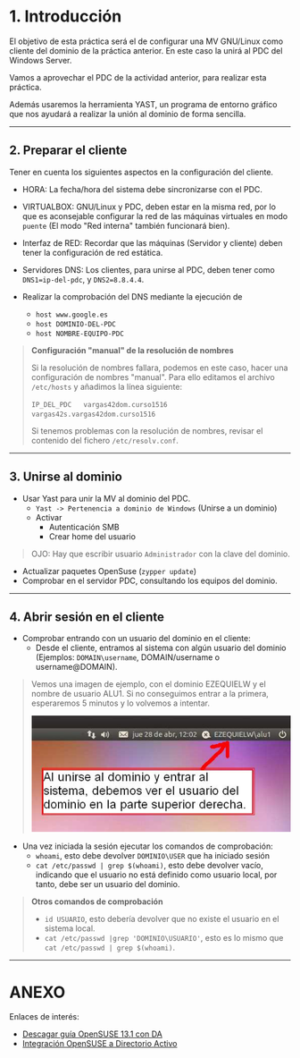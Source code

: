 
# 1. Introducción

El objetivo de esta práctica será el de configurar una MV GNU/Linux como cliente del dominio de la práctica anterior.
En este caso la unirá al PDC del Windows Server.

Vamos a aprovechar el PDC de la actividad anterior, para realizar esta práctica.

Además usaremos la herramienta YAST, un programa de entorno
gráfico que nos ayudará a realizar la unión al dominio de forma sencilla.

---

## 2. Preparar el cliente

Tener en cuenta los siguientes aspectos en la configuración del cliente.

* HORA: La fecha/hora del sistema debe sincronizarse con el PDC.
* VIRTUALBOX: GNU/Linux y PDC, deben estar en la misma red, por lo que es aconsejable configurar la red de las máquinas virtuales en modo `puente` (El modo "Red interna" también funcionará bien).
* Interfaz de RED: Recordar que las máquinas (Servidor y cliente) deben tener la configuración de red estática.
* Servidores DNS: Los clientes, para unirse al PDC, deben tener como `DNS1=ip-del-pdc`,
y `DNS2=8.8.4.4`.

* Realizar la comprobación del DNS mediante la ejecución de
    * `host www.google.es`
    * `host DOMINIO-DEL-PDC`
    * `host NOMBRE-EQUIPO-PDC`

> **Configuración "manual" de la resolución de nombres**
>
> Si la resolución de nombres fallara,  podemos en este caso, hacer
una configuración de nombres "manual".
> Para ello editamos el archivo `/etc/hosts` y añadimos la línea siguiente:
>
> `IP_DEL_PDC   vargas42dom.curso1516   vargas42s.vargas42dom.curso1516`
>
> Si tenemos problemas con la resolución de nombres, revisar el contenido
del fichero `/etc/resolv.conf`.

---

## 3. Unirse al dominio

* Usar Yast para unir la MV al dominio del PDC.
    * `Yast -> Pertenencia a dominio de Windows` (Unirse a un dominio)
    * Activar
        * Autenticación SMB
        * Crear home del usuario

> OJO: Hay que escribir usuario `Administrador` con la clave del dominio.

* Actualizar paquetes OpenSuse (`zypper update`)
* Comprobar en el servidor PDC, consultando los equipos del dominio.

---

## 4. Abrir sesión en el cliente

* Comprobar entrando con un usuario del dominio en el cliente:
    *  Desde el cliente, entramos al sistema con algún usuario del dominio (Ejemplos: `DOMAIN\username`, DOMAIN/username o username@DOMAIN).

> Vemos una imagen de ejemplo, con el dominio EZEQUIELW y el nombre de usuario ALU1.
> Si no conseguimos entrar a la primera, esperaremos 5 minutos y lo volvemos a intentar.
>
> ![pdc-dentro-dominio-win.jpg](./files/pdc-dentro-dominio-win.jpg)

* Una vez iniciada la sesión ejecutar los comandos de comprobación:
    * `whoami`, esto debe devolver `DOMINIO\USER` que ha iniciado sesión
    * `cat /etc/passwd | grep $(whoami)`, esto debe devolver vacío, indicando
    que el usuario no está definido como usuario local, por tanto, debe ser
    un usuario del dominio.

> **Otros comandos de comprobación**
>
> * `id USUARIO`, esto debería devolver que no existe el usuario en el sistema local.
> * `cat /etc/passwd |grep 'DOMINIO\USUARIO'`, esto es lo mismo que `cat /etc/passwd | grep $(whoami)`.

---

# ANEXO

Enlaces de interés:
* [Descagar guía OpenSUSE 13.1 con DA](http://www.mediafire.com/download/513w206qbg014bv/openSUSE+13.1+con+Active+Directory+Gu%C3%ADa+Ilustrada.zip)
* [Integración OpenSUSE a Directorio Activo](https://es.opensuse.org/Integraci%C3%B3n_de_Directorio_Activo)
